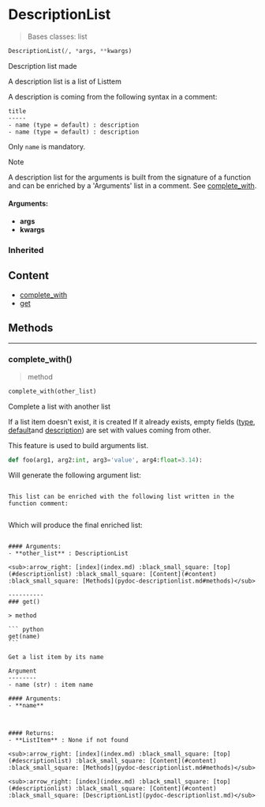 # DescriptionList

> Bases classes: list

``` python
DescriptionList(/, *args, **kwargs)
```

Description list made

A description list is a list of Listtem

A description is coming from the following syntax in a comment:

```
title
-----
- name (type = default) : description
- name (type = default) : description
```

Only `name` is mandatory.

> [!NOTE]
> A description list for the arguments is built from the signature of a function
> and can be enriched by a 'Arguments' list in a comment. See [complete_with](pydoc-descriptionlist.md#complete_with).

#### Arguments:
- **args**
- **kwargs**

### Inherited

## Content

- [complete_with](pydoc-descriptionlist.md#complete_with)
- [get](pydoc-descriptionlist.md#get)

## Methods



----------
### complete_with()

> method

``` python
complete_with(other_list)
```

Complete a list with another list

If a list item doesn't exist, it is created
If it already exists, empty fields ([type](pydoc-listitem.md#type), [default](pydoc-listitem.md#default)and [description](pydoc-listitem.md#description))
are set with values coming from other.

This feature is used to build arguments list. 
    
``` python
def foo(arg1, arg2:int, arg3='value', arg4:float=3.14):
```

Will generate the following argument list:

````

This list can be enriched with the following list written in the function comment:


````

Which will produce the final enriched list:

````

#### Arguments:
- **other_list** : DescriptionList

<sub>:arrow_right: [index](index.md) :black_small_square: [top](#descriptionlist) :black_small_square: [Content](#content) :black_small_square: [Methods](pydoc-descriptionlist.md#methods)</sub>

----------
### get()

> method

``` python
get(name)
```

Get a list item by its name

Argument
--------
- name (str) : item name

#### Arguments:
- **name**



#### Returns:
- **ListItem** : None if not found

<sub>:arrow_right: [index](index.md) :black_small_square: [top](#descriptionlist) :black_small_square: [Content](#content) :black_small_square: [Methods](pydoc-descriptionlist.md#methods)</sub>

<sub>:arrow_right: [index](index.md) :black_small_square: [top](#descriptionlist) :black_small_square: [Content](#content) :black_small_square: [DescriptionList](pydoc-descriptionlist.md)</sub>